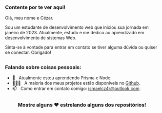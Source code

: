 ### Contente por te ver aqui!

Olá, meu nome e Cézar.

Sou um estudante de desenvolvimento web que iniciou sua jornada em janeiro de 2023.
Atualmente, estudo e me dedico ao aprendizado em desenvolvimento de sistemas Web. 

Sinta-se à vontade para entrar em contato se tiver alguma dúvida ou quiser se conectar. 
Obrigado!

##
### Falando sobre coisas pessoais:
- 🚀 &nbsp; Atualmente estou aprendendo Prisma e Node.
- 👨🏻‍💻 &nbsp; A maioria dos meus projetos estão disponíveis no [Github](https://github.com/ismaelczar).
- 📫 &nbsp; Como entrar em contato comigo: ismaelcz4r@outlook.com.

##

<div align="center">

### Mostre alguns ❤️ estrelando alguns dos repositórios!

</div>
